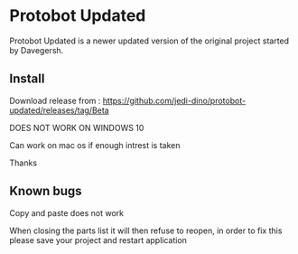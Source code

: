 # Protobot Updated

Protobot Updated is a newer updated version of the original project started by Davegersh.

## Install

Download release from : https://github.com/jedi-dino/protobot-updated/releases/tag/Beta

DOES NOT WORK ON WINDOWS 10 

Can work on mac os if enough intrest is taken

Thanks

## Known bugs

Copy and paste does not work

When closing the parts list it will then refuse to reopen, in order to fix this please save your project and restart application